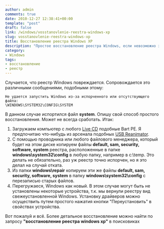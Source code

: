 ```yaml
---
author: admin
comments: true
date: 2010-12-27 12:38:41+00:00
template: "post"
draft: false
link: /windows/vosstanovlenie-reestra-windows-xp
slug: vosstanovlenie-reestra-windows-xp
title: Восстановление реестра Windows XP
description: "Простое восстановление реестра Windows, если невозможно запустить Windows из-за испорченного или отсутствующего файла"
category:
- Windows
tags:
- восстановление
- реестр
---
```


Случается, что реестр Windows повреждается. Сопровождается это различными сообщениями, подобными этому:

```
Не удается запустить Windows из-за испорченного или отсутствующего файла:
\WINDOWS\SYSTEM32\CONFIG\SYSTEM
```
В данном случае испортился файл **system**.
Опишу свой способ простого восстановления. Может не всегда сработать.
Итак:
1. Загружаем компьютер с любого [Live CD](http://ru.wikipedia.org/wiki/LiveCD) подобные Bart PE. Я предпочитаю что-нибудь из арсенала подобных [USB Reanimator](http://yandex.ru/yandsearch?text=usb+reanimator). 
2. С помощью проводника или любого файлового менеджера, который будет на этом диске копируем файлы **default, sam, security, software, system** реестра, расположенные в папке **windows\system32\config** в любую папку, например в c:\temp. Это делать не обязательно, раз уж реестр точно испорчен, но я это делал на случай отката.
3. Из папки **windows\repair** копируем эти же файлы  **default, sam, security, software, system** в папку **windows\system32\config** с перезаписью старых файлов.
4. Перегружаеся, Windows как новый. В этом случае могут быть не установлены некоторые устройства, т.к. мы вернули реестру вид свежеустановленной Windows. Установку драйверов можно осуществить путем простого нажатия кнопки "Переустановить" в свойствах устройства.


Вот пожалуй и всё. Более детальное восстановление можно найти по запросу **"восстановление реестра windows xp"** в поисковиках
